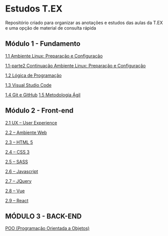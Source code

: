 # Estudos T.EX
Repositório criado para organizar as anotações e estudos das aulas da T.EX e uma opção de material de consulta rápida

## Módulo 1 - Fundamento 
[1.1 Ambiente Linux: Preparação e Configuração]()

[1.1-parte2 Continuação Ambiente Linux: Preparação e Configuração]()

[1.2 Lógica de Programação]()

[1.3 Visual Studio Code]()

[1.4 Git e GitHub]()
[1.5 Metodologia Ágil]()

## Módulo 2 - Front-end
[2.1 UX – User Experience](/ux)

[2.2 – Ambiente Web](/ambiente-web)

[2.3 – HTML 5](html5)

[2.4 – CSS 3](/css3)


[2.5 – SASS](/sass)

[2.6 – Javascript](/js/js.md)

[2.7 – JQuery](https://github.com/kelvya/estudos-TEX/blob/main/jquery/jquery.md)

[2.8 – Vue](https://github.com/kelvya/estudos-TEX/blob/main/vue/vue.md)

[2.9 – React](https://github.com/kelvya/estudos-TEX/blob/main/react/react.md)

## MÓDULO 3 - BACK-END
[POO (Programação Orientada a Objetos)](https://github.com/kelvya/estudos-TEX/blob/main/POO/POO.md)


